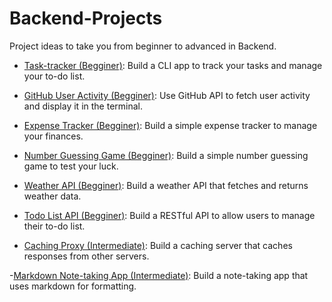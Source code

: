 # Backend-Projects
Project ideas to take you from beginner to advanced in Backend.

- [Task-tracker (Begginer)](https://roadmap.sh/projects/task-tracker): Build a CLI app to track your tasks and manage your to-do list.

- [GitHub User Activity (Begginer)](https://roadmap.sh/projects/github-user-activity): Use GitHub API to fetch user activity and display it in the terminal.

- [Expense Tracker (Begginer)](https://roadmap.sh/projects/expense-tracker): Build a simple expense tracker to manage your finances.

- [Number Guessing Game (Begginer)](https://roadmap.sh/projects/number-guessing-game): Build a simple number guessing game to test your luck.

- [Weather API (Begginer)](https://roadmap.sh/projects/weather-api-wrapper-service): Build a weather API that fetches and returns weather data.

- [Todo List API (Begginer)](https://roadmap.sh/projects/todo-list-api): Build a RESTful API to allow users to manage their to-do list.

- [Caching Proxy (Intermediate)](https://roadmap.sh/projects/caching-server): Build a caching server that caches responses from other servers.

-[Markdown Note-taking App (Intermediate)](https://roadmap.sh/projects/markdown-note-taking-app): Build a note-taking app that uses markdown for formatting.
